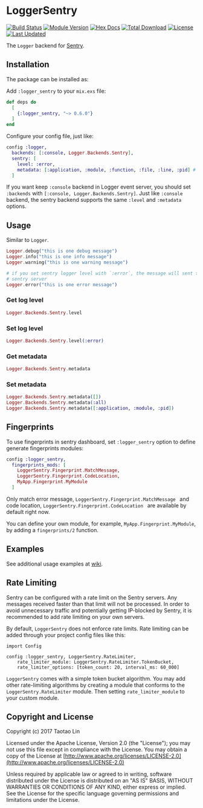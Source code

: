 # LoggerSentry

[![Build Status](https://img.shields.io/travis/Tubitv/logger_sentry.svg?style=flat-square)](https://travis-ci.org/Tubitv/logger_sentry)
[![Module Version](https://img.shields.io/hexpm/v/logger_sentry.svg?style=flat-square)](https://hex.pm/packages/logger_sentry)
[![Hex Docs](https://img.shields.io/badge/hex-docs-lightgreen.svg?style=flat-square)](https://hexdocs.pm/logger_sentry/)
[![Total Download](https://img.shields.io/hexpm/dt/logger_sentry.svg?style=flat-square)](https://hex.pm/packages/logger_sentry)
[![License](https://img.shields.io/hexpm/l/logger_sentry.svg?style=flat-square)](https://github.com/Tubitv/logger_sentry/blob/master/LICENSE)
[![Last Updated](https://img.shields.io/github/last-commit/Tubitv/logger_sentry.svg?style=flat-square)](https://github.com/Tubitv/logger_sentry/commits/master)

The `Logger` backend for [Sentry](https://sentry.io).

## Installation

The package can be installed as:

Add `:logger_sentry` to your `mix.exs` file:

```elixir
def deps do
  [
    {:logger_sentry, "~> 0.6.0"}
  ]
end
```

Configure your config file, just like:

```elixir
config :logger,
  backends: [:console, Logger.Backends.Sentry],
  sentry: [
    level: :error,
    metadata: [:application, :module, :function, :file, :line, :pid] # :all
  ]
```

If you want keep `:console` backend in Logger event server, you should set
`:backends` with `[:console, Logger.Backends.Sentry]`. Just like `:console`
backend, the sentry backend supports the same `:level` and `:metadata` options.

## Usage

Similar to `Logger`.

```elixir
Logger.debug("this is one debug message")
Logger.info("this is one info message")
Logger.warning("this is one warning message")

# if you set sentry logger level with `:error`, the message will sent to your
# sentry server
Logger.error("this is one error message")
```

### Get log level

```elixir
Logger.Backends.Sentry.level
```

### Set log level

```elixir
Logger.Backends.Sentry.level(:error)
```

### Get metadata

```elixir
Logger.Backends.Sentry.metadata
```

### Set metadata

```elixir
Logger.Backends.Sentry.metadata([])
Logger.Backends.Sentry.metadata(:all)
Logger.Backends.Sentry.metadata([:application, :module, :pid])
```

## Fingerprints

To use fingerprints in sentry dashboard, set `:logger_sentry` option to define
generate fingerprints modules:

```elixir
config :logger_sentry,
  fingerprints_mods: [
    LoggerSentry.Fingerprint.MatchMessage,
    LoggerSentry.Fingerprint.CodeLocation,
    MyApp.Fingerprint.MyModule
  ]
```

Only match error message, `LoggerSentry.Fingerprint.MatchMessage ` and code
location, `LoggerSentry.Fingerprint.CodeLocation ` are available by default
right now.

You can define your own module, for example, `MyApp.Fingerprint.MyModule`, by
adding a `fingerprints/2` function.

## Examples

See additional usage examples at [wiki](https://github.com/Tubitv/logger_sentry/wiki/Use-example).

## Rate Limiting

Sentry can be configured with a rate limit on the Sentry servers.
Any messages received faster than that limit will not be processed.
In order to avoid unnecessary traffic and potentially getting IP-blocked
by Sentry, it is recommended to add rate limiting on your own servers.

By default, `LoggerSentry` does not enforce rate limits. Rate limiting can be added through your project config files like this:

```
import Config

config :logger_sentry, LoggerSentry.RateLimiter,
    rate_limiter_module: LoggerSentry.RateLimiter.TokenBucket,
    rate_limiter_options: [token_count: 20, interval_ms: 60_000]
```

`LoggerSentry` comes with a simple token bucket algorithm.
You may add other rate-limiting algorithms by creating a module that
conforms to the `LoggerSentry.RateLimiter` module. Then setting
`rate_limiter_module` to your custom module.

## Copyright and License

Copyright (c) 2017 Taotao Lin

Licensed under the Apache License, Version 2.0 (the "License");
you may not use this file except in compliance with the License.
You may obtain a copy of the License at [http://www.apache.org/licenses/LICENSE-2.0](http://www.apache.org/licenses/LICENSE-2.0)

Unless required by applicable law or agreed to in writing, software
distributed under the License is distributed on an "AS IS" BASIS,
WITHOUT WARRANTIES OR CONDITIONS OF ANY KIND, either express or implied.
See the License for the specific language governing permissions and
limitations under the License.
